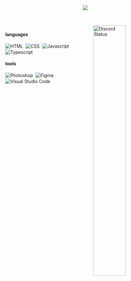 <!--- <div><img src="https://cdn.discordapp.com/attachments/874773745452060692/1105214701606011041/cc5f754ecdff162c08cf0e9e1b2aad60.jpg" width="2000" height="200" align="center" alt="img"></div> --->
<br/><br/>

<p align="center">
    <img src="https://readme-typing-svg.herokuapp.com?color=3EA03E&center=true&vCenter=true&width=500&lines=hey,+i'm+Triz+👾;welcome+to+my+profile"(https://git.io/typing-svg)>
</p>
<br/><br/>

<div>
	<a href="https://solo.to/nereshna" target="_blank">
		<img width="45%" align="right" alt="Discord Status" src="https://lanyard.cnrad.dev/api/444572933558501398">
	</a>
</div>

#### languages
<div width="20%">  
    <img align="center" alt="HTML" src="https://img.shields.io/badge/-HTML-0D1117?style=for-the-badge&logo=html5&logoColor=e34c26&labelColor=0D1117">&nbsp; 
    <img align="center" alt="CSS" src="https://img.shields.io/badge/-CSS-0D1117?style=for-the-badge&logo=CSS3&logoColor=1572B6&labelColor=0D1117">&nbsp; 
    <img align="center" alt="Javascript" src="https://img.shields.io/badge/-JavaScript-0D1117?style=for-the-badge&logo=javascript&labelColor=0D1117&textColor=0D1117">&nbsp; 
    <img align="center" alt="Typescript" src="https://img.shields.io/badge/-Typescript-0D1117?style=for-the-badge&logo=typescript&labelColor=0D1117&textColor=0D1117">&nbsp; 
</div>

#### tools
<div width="20%">
    <img align="center" alt="Photoshop" src="https://img.shields.io/badge/-photoshop-0D1117?style=for-the-badge&logo=adobe%20photoshop&labelColor=0D1117">&nbsp;
    <img align="center" alt="Figma" src="https://img.shields.io/badge/-figma-0D1117?style=for-the-badge&logo=figma&labelColor=0D1117">&nbsp;
    <img align="center" alt="Visual Studio Code" src="https://img.shields.io/badge/-Visual%20Studio%20Code-0D1117?style=for-the-badge&logo=visual-studio-code&logoColor=007ACC&labelColor=0D1117">&nbsp;
<br/><br/>
	

